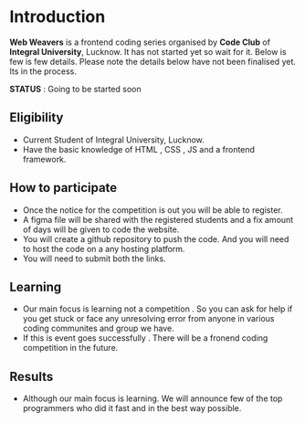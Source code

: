 # Introduction
**Web Weavers** is a frontend coding series organised by **Code Club** of **Integral University**, Lucknow.
It has not started yet so wait for it. Below is few is few details.
Please note the details below have not been finalised yet. Its in the process.

**STATUS** : Going to be started soon

## Eligibility
- Current Student of Integral University, Lucknow.
- Have the basic knowledge of HTML , CSS , JS and a frontend framework.

## How to participate

 - Once the notice for the competition is out you will be able to register.
 - A figma file will be shared with the registered students and a fix amount of days will be given to code the website.
 - You will create a github repository to push the code. And you will need to host the code on a any hosting platform.
 - You will need to submit both the links.


## Learning

 - Our main focus is learning not a competition . So you can ask for help if you get stuck or face any unresolving error from anyone in various coding communites and group we have.
 - If this is event goes successfully . There will be a fronend coding competition in the future. 
 

## Results

 - Although our main focus is learning. We will announce few of the top programmers who did it fast and in the best way possible.

